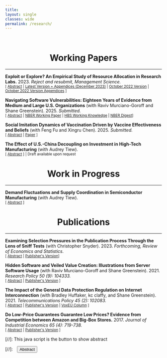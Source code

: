 ```yaml
---
title: 
layout: single
classes: wide
permalink: /research/
---
```

<br/> 

<!-- Google Tag Manager (noscript) -->
<!-- End Google Tag Manager (noscript) -->

# <center> Working Papers </center>
- - -

**Exploit or Explore? An Empirical Study of Resource Allocation in Research Labs.** 
2023.
*Reject and resubmit, Management Science.*
<br/>
<small>[ <a href="#/" onclick="visib('ee')">Abstract</a> | [Latest Version + Appendices (December 2023)][biolab_paper] | [October 2022 Version][ee_paper] | [October 2022 Version Appendices][ee_app] ] </small>

<div id="ee" style="display: none; text-align: justify; line-height: 1.2" ><small>
Balancing exploitation and exploration in resource allocation under incomplete information is a classic problem in operations management theory. Yet little research has empirically studied how and how well decision-makers make the exploitation-exploration tradeoff in a complex real-world situation. This paper empirically studies how a group of large publicly funded research labs traded off the exploitation of safe projects to maximize short-term productivity versus the exploration of high-variance projects to acquire information and improve long-term productivity. Using granular data on the allocation of almost one million input bundles to more than 300,000 research projects from 2000 to 2015, we model the resource allocation process as a multi-armed bandit and estimate a dynamic structural model to reveal how these labs balanced exploitation and exploration. We find the labs' decision model strongly resembles a simple Upper Confidence Bound (UCB) index. Estimates of the model’s free parameters suggest that the labs explored extensively. Counterfactual simulations show that exploration substantially increased the labs’ productivity---had they not explored, their output quantity would have decreased by 51%, and their citations would have decreased by 57%. Further simulations demonstrate that the labs' decision model outperformed popular alternative allocation models, including the Gittins Index, Thompson Sampling, and Explore-Then-Commit. Additionally, processes that promoted information utilization during allocation contributed to better outcomes. Had the labs not collected and performed data analytics on the information revealed during exploration, they would have saved 3% of funding but lowered output quantity by 7% and citations by 9%. 
</small><br><br/></div>

[biolab_paper]: https://ranzhuo17.github.io/files/biolab_Zhuo.pdf
[ee_paper]: https://ranzhuo17.github.io/files/RanZhuo_JMP_main_current.pdf
[ee_app]:https://ranzhuo17.github.io/files/RanZhuo_JMP_appendices_current.pdf


**Navigating Software Vulnerabilities: Eighteen Years of Evidence from Medium and Large U.S. Organizations** 
(with Raviv Murciano-Goroff and Shane Greenstein). 2025.
*Submitted.*
<br/>
<small>[ <a href="#/" onclick="visib('oss2')">Abstract</a> | [NBER Working Paper][oss_paper] | [HBS Working Knowledge][HBS_working_knowledge] | [NBER Digest][nber_digest]] </small>

<div id="oss2" style="display: none; text-align: justify; line-height: 1.2" ><small>
How prevalent are severe software vulnerabilities, how fast do software users respond to the availability of secure versions, and what determines the variance in the installation distribution? Using the largest dataset ever assembled on user updates, tracking server software updates by over 150,000 medium and large U.S. organizations between 2000 and 2018, this study finds widespread usage of server software with known vulnerabilities, with 57% of organizations using software with severe security vulnerabilities even when secure versions were available. The study estimates several different reduced-form models to examine which organization characteristics correlate with higher vulnerability prevalence and which update characteristics causally explain higher responsiveness to the releases of secure versions. The disclosure of severe vulnerability fixes in software updates does not jolt all organizations into installing them. Factors related to the cost of updating, such as whether the software is hosted on a cloud-based platform and whether the update is an incremental change or a major overhaul, play an important role. Observables cannot easily explain much variation. These findings underscore the urgent need to incorporate organizations' relative (in)attentiveness to act on software update releases into the design of cybersecurity policies.
</small><br><br/></div>

[HBS_working_knowledge]: https://hbswk.hbs.edu/item/why-companies-shouldnt-delay-software-updates-even-after-crowdstrikes-flaw?utm_source=ActiveCampaign&utm_medium=email&utm_content=Software%20updates%20and%20CrowdStrike%20%7C%20Physician%20burnout%20and%20AI&utm_campaign=WK%20Newsletter%208-14-2024

[oss_paper]:https://www.nber.org/papers/w32696#:~:text=Using%20the%20largest%20dataset%20ever,using%20software%20with%20severe%20security

[nber_digest]:https://www.nber.org/digest/202409/software-vulnerability-management

**Social Imitation Dynamics of Vaccination Driven by Vaccine Effectiveness and Beliefs**
(with Feng Fu and Xingru Chen). 2025.
*Submitted.*
<br/>
<small>[ <a href="#/" onclick="visib('vaccine')">Abstract</a> | [Paper][vaccine_paper] ]</small>

<div id="vaccine" style="display: none; text-align: justify; line-height: 1.2" ><small>
Declines in vaccination coverage for vaccine-preventable diseases, such as measles and chickenpox, have enabled their surprising comebacks and pose significant public health challenges in the wake of growing vaccine hesitancy. Vaccine opt-outs and refusals are often fueled by beliefs concerning perceptions of vaccine effectiveness and exaggerated risks. Here, we quantify the impact of competing beliefs -- vaccine-averse versus vaccine-neutral -- on social imitation dynamics of vaccination, alongside the epidemiological dynamics of disease transmission. These beliefs may be pre-existing and fixed, or coevolving attitudes. This interplay among beliefs, behaviors, and disease dynamics demonstrates that individuals are not perfectly rational; rather, they base their vaccine uptake decisions on beliefs, personal experiences, and social influences. We find that the presence of a small proportion of fixed vaccine-averse beliefs can significantly exacerbate the vaccination dilemma, making the tipping point in the hysteresis loop more sensitive to changes in individuals' perceived costs of vaccination and vaccine effectiveness. However, in scenarios where competing beliefs spread concurrently with vaccination behavior, their double-edged impact can lead to self-correction and alignment between vaccine beliefs and behaviors. The results show that coevolution of vaccine beliefs and behaviors makes populations more sensitive to abrupt changes in perceptions of vaccine cost and effectiveness compared to scenarios without beliefs. Our work provides valuable insights into harnessing the social contagion of even vaccine-neutral attitudes to overcome vaccine hesitancy.
</small><br><br/></div>

[vaccine_paper]: https://arxiv.org/abs/2503.04572

**The Effect of U.S.-China Decoupling on Investment in High-Tech Manufacturing** 
(with Audrey Tiew).
<br/>
<small>[ <a href="#/" onclick="visib('semi_2')">Abstract</a> ] | Draft available upon request </small>

<div id="semi_2" style="display: none; text-align: justify; line-height: 1.2" ><small>
High-tech manufacturing is often characterized by rapid technology turnover, frequent and substantial investment fixed-costs, and significant economies of scale. Recent national policies emphasizing domestic self-reliance in the U.S. and China highlight potential interactions between these industry characteristics and national security considerations. In this paper, we study the effect of U.S.-China decoupling on investments in contract manufacturing capacity for semiconductor chips. Our unique dataset combines a comprehensive sample of worldwide plant-level capacity investments and a representative sample of global contract manufacturing orders for semiconductors on a quarterly basis from 2004 to 2015. We use this data to estimate: (i) a static model of manufacturing contracts, and (ii) a dynamic structural model of manufacturers' capacity investment decisions. Using counterfactuals, we explore a large global semiconductor manufacturer's potential responses to geographically specific national policies affecting investment incentives. 
</small><br><br/></div>


# <center> Work in Progress </center>
- - -

**Demand Fluctuations and Supply Coordination in Semiconductor Manufacturing** 
(with Audrey Tiew).
<br/>
<small>[ <a href="#/" onclick="visib('semi')">Abstract</a> ] </small>

<div id="semi" style="display: none; text-align: justify; line-height: 1.2" ><small>
We study how supply capacity coordination can reduce social inefficiency from demand uncertainty and market power in the context of the semiconductor manufacturing industry. Market power generates misalignment between firm profit-maximizing capacity investments and welfare-maximizing capacity investments. To quantify the extent of this inefficiency and explore how various forms of supply coordination can mitigate it, we estimate a static structural model of semiconductor demand and a dynamic model of supply-side investment in technology and capacity. The data we have assembled to perform this exercise are, to our knowledge, the most comprehensive data on the industry in academic research. We obtain: (i) detailed proprietary buyer-level product demand data, covering around 20% of world orders, from 2004 to 2015, and (ii) proprietary world-wide, plant-level technology and capacity investment in semiconductor manufacturing plants from 1995 to 2015. We compare in counterfactual scenarios the relative efficacy of various forms of supply coordination (e.g., social planner, monopoly manufacturer, coordination on technology and capacity investment but competition in product market) in reducing inefficiency.
</small><br><br/></div>


# <center> Publications </center>
- - -

**Examining Selection Pressures in the Publication Process Through the Lens of Sniff Tests** 
(with Christopher Snyder). 2023.
*Forthcoming, Review of Economics and Statistics.*
<br/>
<small>[ <a href="#/" onclick="visib('bias')">Abstract</a> | [Publisher's Version][pub_pub]] </small>

<div id="bias" style="display: none; text-align: justify; line-height: 1.2" ><small>
The increasing demand for empirical rigor has led to the growing use of auxiliary tests (balance, pre-trends, over-identification, placebo, etc.) to help assess the credibility of a paper's main results. We dub these ``sniff tests'' because rejection is bad news for the author and standards for passing are informal. We use these sniff tests---a sample of nearly 30,000 hand collected from scores of economics journals---as a lens to examine selection pressures in the publication process. We derive bounds under plausible nonparametric assumptions on the latent proportion of significant sniff tests removed by the publication process (whether by p-hacking
or relegation to the file drawer) and the proportion whose significance was due to true misspecification, not bad luck. For the subsample of balance tests in randomized controlled trials, we find that the publication process removed at least 30% of significant p-values. For the subsample of other tests, we find a that at least 40% of significant p-values indicated true misspecification. We use textual analysis to assess whether authors over-attribute significant sniff tests to bad luck.
</small><br><br/></div>

[pub_pub]:https://direct.mit.edu/rest/article-abstract/doi/10.1162/rest_a_01410/119486/Examining-Selection-Pressures-in-the-Publication?redirectedFrom=fulltext

**Hidden Software and Veiled Value Creation: Illustrations from Server Software Usage** 
(with Raviv Murciano-Goroff and Shane Greenstein). 2021.
*Research Policy 50 (9): 104333.*
<br/>
<small>[ <a href="#/" onclick="visib('hs')">Abstract</a> | [Publisher's Version][hs_pub] ] </small>

<div id="hs" style="display: none; text-align: justify; line-height: 1.2" ><small>
How do you measure the value of a commodity that transacts at a price of zero from an economic standpoint? This study examines the potential for and extent of omission and misattribution in standard approaches to economic accounting with regards to open source software, an unpriced commodity in the digital economy. The study is the first to follow usage and upgrading of unpriced software over a long period of time. It finds evidence that software updates mislead analyses of sources of firm productivity and identifies several mechanisms that create issues for mismeasurement. To illustrate these mechanisms, this study closely examines one asset that plays a critical role in the digital economic activity, web server software. We analyze the largest dataset ever compiled on web server use in the United States and link it to disaggregated information on over 200,000 medium to large organizations in the United States between 2001 and 2018. In our sample, we find that the omission of economic value created by web server software is substantial and that this omission indicates there is over $4.5 billion dollars of mismeasurement of server software across organizations in the United States. This mismeasurement varies by organization age, geography, industry and size. We also find that dynamic behavior, such as improvements of server technology and entry of new products, further exacerbates economic mismeasurement. 
</small><br><br/></div>

[hs_pub]: https://www.sciencedirect.com/science/article/abs/pii/S0048733321001323

**The Impact of the General Data Protection Regulation on Internet Interconnection** 
(with Bradley Huffaker, kc claffy, and Shane Greenstein). 2021.
*Telecommunications Policy 45 (2): 102083.*
<br/>
<small>[ <a href="#/" onclick="visib('gdpr')">Abstract</a> | [Publisher's Version][gdpr_pub] | [VoxEU Column][VoxEU_column] ] </small>

<div id="gdpr" style="display: none; text-align: justify; line-height: 1.2" ><small>
The Internet comprises thousands of independently operated networks, interconnected using bilaterally negotiated data exchange agreements. The European Union (EU)'s General Data Protection Regulation (GDPR) imposes strict restrictions on handling of personal data of European Economic Area (EEA) residents. A close examination of the text of the law suggests significant cost to application firms. Available empirical evidence confirms reduction in data usage in the EEA relative to other markets. We investigate whether this decline in derived demand for data exchange impacts EEA networks' decisions to interconnect relative to those of non-EEA OECD networks. Our data consists of a large sample of interconnection agreements between networks globally in 2015–2019. All evidence estimates zero effects: the number of observed agreements, the inferred agreement types, and the number of observed IP-address-level interconnection points per agreement. We also find economically small effects of the GDPR on the entry and the observed number of customers of networks. We conclude there is no visible short run effects of the GDPR on these measures at the internet layer.
</small><br><br/></div>

[gdpr_pub]: https://www.sciencedirect.com/science/article/abs/pii/S0308596120301737
[VoxEU_column]: https://cepr.org/voxeu/columns/gdpr-and-internet-interconnection


**Do Low‐Price Guarantees Guarantee Low Prices? Evidence from Competition between Amazon and Big‐Box Stores.** 
2017.
*Journal of Industrial Economics 65 (4): 719-738.*
<br/>
<small>[ <a href="#/" onclick="visib('pm')">Abstract</a> | [Publisher's Version][pm_pub] ] </small>

<div id="pm" style="display: none; text-align: justify; line-height: 1.2" ><small>
It has long been understood in theory that price-match guarantees can be anticompetitive, but to date, scant empirical evidence is available outside of some narrow markets. This paper broadens the scope of empirical analysis, studying a wide range of products sold on a national online market. Using an algorithm that extracts data from charts, I obtain a novel source of data from online price trackers. I examine prices of goods sold on Amazon before and after two big-box stores (Target and Best Buy) announced a guarantee to match Amazon's prices. Employing both difference-in-difference and regression-discontinuity approaches, I robustly estimate a positive causal effect of six percentage points. The effect was heterogeneous, with larger price increases for initially lower-priced items. My results support anticompetitive theories which predict price increases for Amazon, a firm that did not adopt the guarantee, and are consistent with plausible mechanisms for the heterogeneous impact.
</small><br><br/></div>

[pm_pub]: https://onlinelibrary.wiley.com/doi/10.1111/joie.12154


[//]: This java script is the button to show abstract
<script>
 function visib(id) {
  var x = document.getElementById(id);
  if (x.style.display === "block") {
    x.style.display = "none";
  } else {
    x.style.display = "block";
  }
}
</script>

[//]:&emsp;<button onclick="visib('polariz')" class="btn btn--inverse btn--small">Abstract</button>
